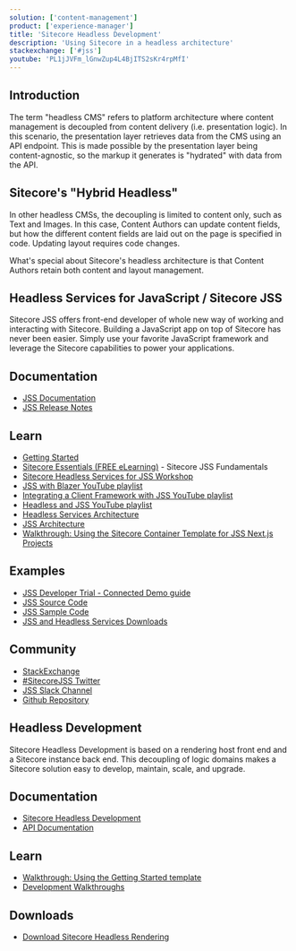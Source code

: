 ```yaml
---
solution: ['content-management']
product: ['experience-manager']
title: 'Sitecore Headless Development'
description: 'Using Sitecore in a headless architecture'
stackexchange: ['#jss']
youtube: 'PL1jJVFm_lGnwZup4L4BjITS2sKr4rpMfI'
---
```


## Introduction

The term "headless CMS" refers to platform architecture where content management is decoupled from content delivery (i.e. presentation logic). In this scenario, the presentation layer retrieves data from the CMS using an API endpoint. This is made possible by the presentation layer being content-agnostic, so the markup it generates is "hydrated" with data from the API.

## Sitecore's "Hybrid Headless"

In other headless CMSs, the decoupling is limited to content only, such as Text and Images. In this case, Content Authors can update content fields, but how the different content fields are laid out on the page is specified in code. Updating layout requires code changes.

What's special about Sitecore's headless architecture is that Content Authors retain both content and layout management.

## Headless Services for JavaScript / Sitecore JSS

Sitecore JSS offers front-end developer of whole new way of working and interacting with Sitecore. Building a JavaScript app on top of Sitecore has never been easier. Simply use your favorite JavaScript framework and leverage the Sitecore capabilities to power your applications.

## Documentation

- [JSS Documentation](https://doc.sitecore.com/xp/en/developers/hd/200/sitecore-headless-development/sitecore-javascript-rendering-sdks--jss-.html)
- [JSS Release Notes](https://github.com/Sitecore/jss/blob/master/CHANGELOG.md)

## Learn

- [Getting Started](https://doc.sitecore.com/xp/en/developers/hd/200/sitecore-headless-development/getting-started-with-jss-for-next-js-development.html)
- [Sitecore Essentials (FREE eLearning)](https://learning.sitecore.com/pathway/sitecore-essentials) - Sitecore JSS Fundamentals
- [Sitecore Headless Services for JSS Workshop](https://learning.sitecore.com/instructor-led-training/sitecore-jss-workshop)
- [JSS with Blazer YouTube playlist](https://www.youtube.com/watch?v=EkJJmqQGkVI&list=PL1jJVFm_lGnzMlj7g-hJEFNEPDs5yhzf0)
- [Integrating a Client Framework with JSS YouTube playlist](https://www.youtube.com/watch?v=vQxLQH0iYps&list=PL1jJVFm_lGnxDrexrlt0Wy_va_vQvQvjN)
- [Headless and JSS YouTube playlist](https://www.youtube.com/watch?v=ugPy7BjH0H0&list=PL1jJVFm_lGnwZup4L4BjITS2sKr4rpMfI)
- [Headless Services Architecture](https://doc.sitecore.com/xp/en/developers/hd/200/sitecore-headless-development/services-and-apis.html)
- [JSS Architecture](https://doc.sitecore.com/xp/en/developers/hd/200/sitecore-headless-development/architecture-overview.html)
- [Walkthrough: Using the Sitecore Container Template for JSS Next.js Projects](https://doc.sitecore.com/xp/en/developers/hd/200/sitecore-headless-development/walkthrough--setting-up-a-development-environment-with-the-sitecore-containers-template-for-next-js.html)

## Examples

- [JSS Developer Trial - Connected Demo guide](/trials/jss-connected-demo/getting-started/prerequisites)
- [JSS Source Code](https://github.com/Sitecore/jss)
- [JSS Sample Code](https://github.com/Sitecore/jss/tree/master/packages/create-sitecore-jss/src/templates)
- [JSS and Headless Services Downloads](https://dev.sitecore.net/Downloads/Sitecore_Headless_Rendering.aspx)

## Community

- [StackExchange](https://sitecore.stackexchange.com/questions/tagged/jss)
- [#SitecoreJSS Twitter](https://twitter.com/search?q=sitecorejss&src=typed_query&f=live)
- [JSS Slack Channel](https://sitecorechat.slack.com/messages/jss)
- [Github Repository](https://github.com/sitecore/jss)

## Headless Development

Sitecore Headless Development is based on a rendering host front end and a Sitecore instance back end. This decoupling of logic domains makes a Sitecore solution easy to develop, maintain, scale, and upgrade.

## Documentation

- [Sitecore Headless Development](https://doc.sitecore.com/xp/en/developers/hd/200/sitecore-headless-development/headless-development-with-the-asp-net-rendering-sdk.html)
- [API Documentation](https://doc.sitecore.com/en/resources/sitecore-asp-dot-net-rendering-sdk/101/api/index.html)

## Learn

- [Walkthrough: Using the Getting Started template](https://doc.sitecore.com/xp/en/developers/hd/200/sitecore-headless-development/walkthrough--using-the-getting-started-template.html)
- [Development Walkthroughs](https://doc.sitecore.com/xp/en/developers/hd/200/sitecore-headless-development/development-walkthroughs.html)

## Downloads

- [Download Sitecore Headless Rendering](https://dev.sitecore.net/Downloads/Sitecore_Headless_Rendering.aspx)
